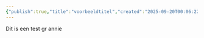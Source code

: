 ```yaml
---
{"publish":true,"title":"voorbeeldtitel","created":"2025-09-20T00:06:22.224+02:00","modified":"2025-09-20T00:08:30.439+02:00","cssclasses":""}
---
```


Dit is een test gr annie